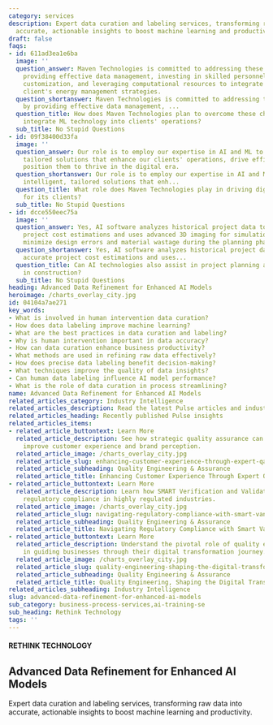 ```yaml
---
category: services
description: Expert data curation and labeling services, transforming raw data into
  accurate, actionable insights to boost machine learning and productivity.
draft: false
faqs:
- id: 611ad3ea1e6ba
  image: ''
  question_answer: Maven Technologies is committed to addressing these hurdles by
    providing effective data management, investing in skilled personnel for model
    customization, and leveraging computational resources to integrate ML into our
    client's energy management strategies.
  question_shortanswer: Maven Technologies is committed to addressing these hurdles
    by providing effective data management, ...
  question_title: How does Maven Technologies plan to overcome these challenges and
    integrate ML technology into clients' operations?
  sub_title: No Stupid Questions
- id: 09f38400d33fa
  image: ''
  question_answer: Our role is to employ our expertise in AI and ML to deliver intelligent,
    tailored solutions that enhance our clients' operations, drive efficiencies, and
    position them to thrive in the digital era.
  question_shortanswer: Our role is to employ our expertise in AI and ML to deliver
    intelligent, tailored solutions that enh...
  question_title: What role does Maven Technologies play in driving digital transformation
    for its clients?
  sub_title: No Stupid Questions
- id: dcce550eec75a
  image: ''
  question_answer: Yes, AI software analyzes historical project data to make accurate
    project cost estimations and uses advanced 3D imaging for simulation models to
    minimize design errors and material wastage during the planning phase.
  question_shortanswer: Yes, AI software analyzes historical project data to make
    accurate project cost estimations and uses...
  question_title: Can AI technologies also assist in project planning and cost estimation
    in construction?
  sub_title: No Stupid Questions
heading: Advanced Data Refinement for Enhanced AI Models
heroimage: /charts_overlay_city.jpg
id: 04104a7ae271
key_words:
- What is involved in human intervention data curation?
- How does data labeling improve machine learning?
- What are the best practices in data curation and labeling?
- Why is human intervention important in data accuracy?
- How can data curation enhance business productivity?
- What methods are used in refining raw data effectively?
- How does precise data labeling benefit decision-making?
- What techniques improve the quality of data insights?
- Can human data labeling influence AI model performance?
- What is the role of data curation in process streamlining?
name: Advanced Data Refinement for Enhanced AI Models
related_articles_category: Industry Intelligence
related_articles_description: Read the latest Pulse articles and industry insights.
related_articles_heading: Recently published Pulse insights
related_articles_items:
- related_article_buttontext: Learn More
  related_article_description: See how strategic quality assurance can significantly
    improve customer experience and brand perception.
  related_article_image: /charts_overlay_city.jpg
  related_article_slug: enhancing-customer-experience-through-expert-qa
  related_article_subheading: Quality Engineering & Assurance
  related_article_title: Enhancing Customer Experience Through Expert QA
- related_article_buttontext: Learn More
  related_article_description: Learn how SMART Verification and Validation streamline
    regulatory compliance in highly regulated industries.
  related_article_image: /charts_overlay_city.jpg
  related_article_slug: navigating-regulatory-compliance-with-smart-vandv
  related_article_subheading: Quality Engineering & Assurance
  related_article_title: Navigating Regulatory Compliance with Smart VandV
- related_article_buttontext: Learn More
  related_article_description: Understand the pivotal role of quality engineering
    in guiding businesses through their digital transformation journey.
  related_article_image: /charts_overlay_city.jpg
  related_article_slug: quality-engineering-shaping-the-digital-transformation
  related_article_subheading: Quality Engineering & Assurance
  related_article_title: Quality Engineering, Shaping the Digital Transformation
related_articles_subheading: Industry Intelligence
slug: advanced-data-refinement-for-enhanced-ai-models
sub_category: business-process-services,ai-training-se
sub_heading: Rethink Technology
tags: ''
---
```


#### RETHINK TECHNOLOGY
## Advanced Data Refinement for Enhanced AI Models
Expert data curation and labeling services, transforming raw data into accurate, actionable insights to boost machine learning and productivity.